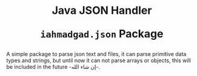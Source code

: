 <h1 align="center">Java JSON Handler
<br/>
  
`iahmadgad.json` Package
</h1>

A simple package to parse json text and files, it can parse primitive data types and strings, but until now it can not parse arrays or objects, this will be included in the future -إن شاء الله-.
